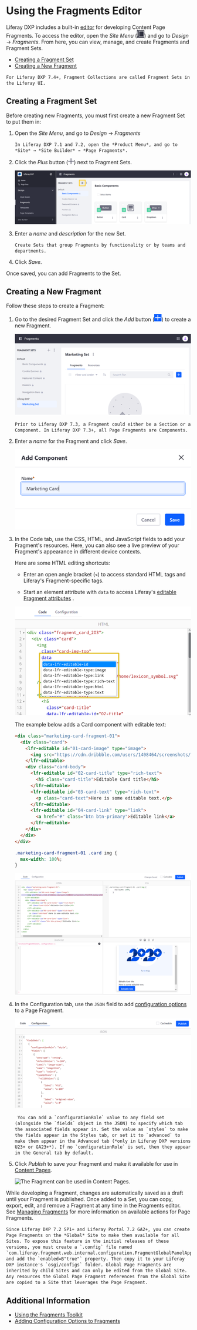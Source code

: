 # Using the Fragments Editor

Liferay DXP includes a built-in [editor](../reference/fragments/page-fragment-editor-interface-reference.md) for developing Content Page Fragments. To access the editor, open the *Site Menu* (![Site Menu](../../../images/icon-product-menu.png)) and go to *Design* &rarr; *Fragments*. From here, you can view, manage, and create Fragments and  Fragment Sets.

* [Creating a Fragment Set](#creating-a-fragment-set)
* [Creating a New Fragment](#creating-a-new-fragment)

```{note}
For Liferay DXP 7.4+, Fragment Collections are called Fragment Sets in the Liferay UI.
```

## Creating a Fragment Set

Before creating new Fragments, you must first create a new Fragment Set to put them in:

1. Open the *Site Menu*, and go to *Design* &rarr; *Fragments*

    ```{note}
    In Liferay DXP 7.1 and 7.2, open the *Product Menu*, and go to *Site* → *Site Builder* → *Page Fragments*.
    ```

1. Click the *Plus* button (![Add Button](../../../images/icon-plus.png)) next to Fragment Sets.

   ![Click the Plus button nest to Fragment Sets.](./using-the-fragments-editor/images/01.png)

1. Enter a *name* and *description* for the new Set.

    ```{tip}
    Create Sets that group Fragments by functionality or by teams and departments.
    ```

1. Click *Save*.

Once saved, you can add Fragments to the Set.

## Creating a New Fragment

Follow these steps to create a Fragment:

1. Go to the desired Fragment Set and click the *Add* button (![Add Button](../../../images/icon-add.png)) to create a new Fragment.

   ![Go to the desired Fragment Set and click the Add Button.](./using-the-fragments-editor/images/02.png)

   ```{note}
   Prior to Liferay DXP 7.3, a Fragment could either be a Section or a Component. In Liferay DXP 7.3+, all Page Fragments are Components.
   ```

1. Enter a *name* for the Fragment and click *Save*.

    ![Enter a name for the new Fragment.](./using-the-fragments-editor/images/03.png)

1. In the Code tab, use the CSS, HTML, and JavaScript fields to add your Fragment's resources. Here, you can also see a live preview of your Fragment's appearance in different device contexts.

    Here are some HTML editing shortcuts:

    * Enter an open angle bracket (`<`) to access standard HTML tags and Liferay's Fragment-specific tags.

    * Start an element attribute with `data` to access Liferay's [editable Fragment attributes](../reference/fragments/fragment-specific-tags-reference.md) .

    ![Liferay's editable Fragment attributes are available in the editor.](./using-the-fragments-editor/images/04.png)

    The example below adds a Card component with editable text:

    ```html
    <div class="marketing-card-fragment-01">
      <div class="card">
        <lfr-editable id="01-card-image" type="image">
          <img src="https://cdn.dribbble.com/users/1408464/screenshots/9323535/media/a5b9a76256562e878ecc6dc5cd0fadf0.png" class="card-img-top" alt="2020 - Try New Things">
        </lfr-editable>
        <div class="card-body">
          <lfr-editable id="02-card-title" type="rich-text">
            <h5 class="card-title">Editable Card title</h5>
          </lfr-editable>
          <lfr-editable id="03-card-text" type="rich-text">
            <p class="card-text">Here is some editable text.</p>
          </lfr-editable>
          <lfr-editable id="04-card-link" type="link">
            <a href="#" class="btn btn-primary">Editable link</a>
          </lfr-editable>
        </div>
      </div>
    </div>
    ```

    ```css
    .marketing-card-fragment-01 .card img {
      max-width: 100%;
    }
    ```

    ![Add CSS, HTML, and Javascript resources to the Fragment and see a live preview.](./using-the-fragments-editor/images/05.png)

1. In the Configuration tab, use the `JSON` field to add [configuration options](./adding-configuration-options-to-fragments.md) to a Page Fragment.

   ![Add configuration options to a Page Fragment.](./using-the-fragments-editor/images/06.png)

   ```{tip}
    You can add a `configurationRole` value to any field set (alongside the `fields` object in the JSON) to specify which tab the associated fields appear in. Set the value as `styles` to make the fields appear in the Styles tab, or set it to `advanced` to make them appear in the Advanced tab (*only in Liferay DXP versions U23+ or GA23+*). If no `configurationRole` is set, then they appear in the General tab by default.
    ```

1. Click *Publish* to save your Fragment and make it available for use in [Content Pages](../../creating-pages/understanding-pages/understanding-pages.md#content-pages).

    ![The Fragment can be used in Content Pages.](./using-the-fragments-editor/images/07.png)

While developing a Fragment, changes are automatically saved as a draft until your Fragment is published. Once added to a Set, you can copy, export, edit, and remove a Fragment at any time in the Fragments editor. See [Managing Fragments](../../creating-pages/page-fragments-and-widgets/using-fragments/managing-fragments.md) for more information on available actions for Page Fragments.

```{note}
Since Liferay DXP 7.2 SP1+ and Liferay Portal 7.2 GA2+, you can create Page Fragments on the *Global* Site to make them available for all Sites. To expose this feature in the initial releases of these versions, you must create a `.config` file named `com.liferay.fragment.web.internal.configuration.FragmentGlobalPanelAppConfiguration.config` and add the `enabled=B"true"` property. Then copy it to your Liferay DXP instance's `osgi/configs` folder. Global Page Fragments are inherited by child Sites and can only be edited from the Global Site. Any resources the Global Page Fragment references from the Global Site are copied to a Site that leverages the Page Fragment.
```

## Additional Information

* [Using the Fragments Toolkit](./using-the-fragments-toolkit.md)
* [Adding Configuration Options to Fragments](./adding-configuration-options-to-fragments.md)
